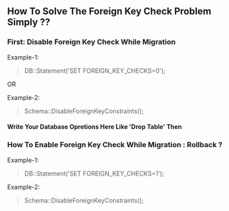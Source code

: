 <div style="margin:0 auto;display: table; text-transform:capitalize;">
<h2>How To Solve The Foreign key Check Problem Simply ??</h2>
<h3>First: Disable Foreign Key Check While Migration </h3>
<p>
	Example-1: <blockquote>DB::statement('SET FOREIGN_KEY_CHECKS=0');</blockquote>
</p>
<p>OR</p>
<p>
	Example-2:
<blockquote>Schema::disableForeignKeyConstraints();</blockquote>
</p>
<h4>Write Your Database Opretions here like 'drop Table' Then</h4>
<h3>How To Enable Foreign Key Check While Migration : Rollback ?</h3>
<p>
	Example-1: 
<blockquote>DB::statement('SET FOREIGN_KEY_CHECKS=1');</blockquote>
</p>
<p>
	Example-2:
	<blockquote>Schema::disableForeignKeyConstraints();</blockquote>
</p>
</div>